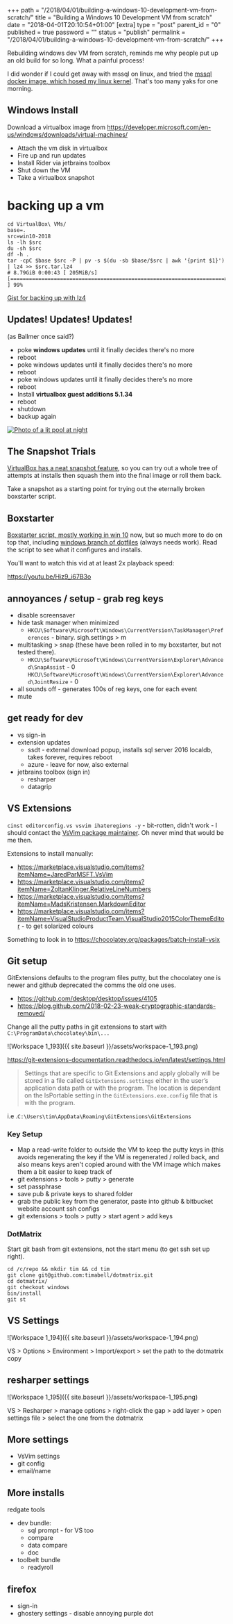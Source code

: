 +++
path = "/2018/04/01/building-a-windows-10-development-vm-from-scratch/"
title = "Building a Windows 10 Development VM from scratch"
date = "2018-04-01T20:10:54+01:00"
[extra]
type = "post"
parent_id = "0"
published = true
password = ""
status = "publish"
permalink = "/2018/04/01/building-a-windows-10-development-vm-from-scratch/"
+++

Rebuilding windows dev VM from scratch, reminds me why people put up an old build for so long. What a painful process!

I did wonder if I could get away with mssql on linux, and tried the [mssql docker image, which hosed my linux kernel](https://github.com/Microsoft/mssql-docker/issues/284). That's too many yaks for one morning.

## Windows Install

Download a virtualbox image from <https://developer.microsoft.com/en-us/windows/downloads/virtual-machines/>

- Attach the vm disk in virtualbox
- Fire up and run updates
- Install Rider via jetbrains toolbox
- Shut down the VM
- Take a virtualbox snapshot

# backing up a vm  
```
cd VirtualBox\ VMs/  
base=.  
src=win10-2018  
ls -lh $src  
du -sh $src  
df -h .  
tar -cpC $base $src -P | pv -s $(du -sb $base/$src | awk '{print $1}') | lz4 >> $src.tar.lz4  
# 8.79GiB 0:00:43 [ 205MiB/s] [=====================================================================> ] 99%  
```

[Gist for backing up with lz4](https://gist.github.com/timabell/68d112d66623d9a4a3643c86a93debee#file-backup-sh-L21)

## Updates! Updates! Updates!

(as Ballmer once said?)

*   poke **windows updates** until it finally decides there's no more
*   reboot
*   poke windows updates until it finally decides there's no more
*   reboot
*   poke windows updates until it finally decides there's no more
*   reboot
*   Install **virtualbox guest additions 5.1.34**
*   reboot
*   shutdown
*   backup again

<div class="flickr-pic">
<a href="https://www.flickr.com/photos/tim_abell/38944561440/"
target="_blank"><img
src="https://live.staticflickr.com/4798/38944561440_829d76ac80.jpg"
style="max-height: 375px" alt="Photo of a lit pool at night"></a>
</div>

## The Snapshot Trials

[VirtualBox has a neat snapshot feature](https://www.howtogeek.com/150258/how-to-save-time-by-using-snapshots-in-virtualbox/), so you can try out a whole tree of attempts at installs then squash them into the final image or roll them back.

Take a snapshot as a starting point for trying out the eternally broken boxstarter script.

## Boxstarter

[Boxstarter script, mostly working in win 10](https://gist.github.com/timabell/608fb680bfc920f372ac) now, but so much more to do on top that, including [windows branch of dotfiles](https://github.com/timabell/dotmatrix/tree/windows) (always needs work). Read the script to see what it configures and installs.

You'll want to watch this vid at at least 2x playback speed:

<https://youtu.be/Hiz9_i67B3o>

## annoyances / setup - grab reg keys

*   disable screensaver
*   hide task manager when minimized
    *   `HKCU\Software\Microsoft\Windows\CurrentVersion\TaskManager\Preferences` - binary. sigh.settings > m
*   multitasking > snap (these have been rolled in to my boxstarter, but not tested there).
    *   `HKCU\Software\Microsoft\Windows\CurrentVersion\Explorer\Advanced\SnapAssist` - 0  
        `HKCU\Software\Microsoft\Windows\CurrentVersion\Explorer\Advanced\JointResize` - 0
*   all sounds off - generates 100s of reg keys, one for each event
*   mute

## get ready for dev

*   vs sign-in
*   extension updates
    *   ssdt - external download popup, installs sql server 2016 localdb, takes forever, requires reboot
    *   azure - leave for now, also external
*   jetbrains toolbox (sign in)
    *   resharper
    *   datagrip

## VS Extensions

`cinst editorconfig.vs vsvim ihateregions -y` - bit-rotten, didn't work - I should contact the [VsVim package maintainer](https://chocolatey.org/packages/vsvim). Oh never mind that would be me then.

Extensions to install manually:

*   <https://marketplace.visualstudio.com/items?itemName=JaredParMSFT.VsVim>
*   <https://marketplace.visualstudio.com/items?itemName=ZoltanKlinger.RelativeLineNumbers>
*   <https://marketplace.visualstudio.com/items?itemName=MadsKristensen.MarkdownEditor>
*   <https://marketplace.visualstudio.com/items?itemName=VisualStudioProductTeam.VisualStudio2015ColorThemeEditor> - to get solarized colours

Something to look in to <https://chocolatey.org/packages/batch-install-vsix>

## Git setup

GitExtensions defaults to the program files putty, but the chocolatey one is newer and github deprecated the comms the old one uses.

*   <https://github.com/desktop/desktop/issues/4105>
*   <https://blog.github.com/2018-02-23-weak-cryptographic-standards-removed/>

Change all the putty paths in git extensions to start with `C:\ProgramData\chocolatey\bin\...`

![Workspace 1_193]({{ site.baseurl }}/assets/workspace-1_193.png)

<https://git-extensions-documentation.readthedocs.io/en/latest/settings.html>

> Settings that are specific to Git Extensions and apply globally will be stored in a file called `GitExtensions.settings` either in the user’s application data path or with the program. The location is dependant on the IsPortable setting in the `GitExtensions.exe.config` file that is with the program.

i.e .`C:\Users\tim\AppData\Roaming\GitExtensions\GitExtensions`

### Key Setup

*   Map a read-write folder to outside the VM to keep the putty keys in (this avoids regenerating the key if the VM is regenerated / rolled back, and also means keys aren't copied around with the VM image which makes them a bit easier to keep track of
*   git extensions > tools > putty > generate
*   set passphrase
*   save pub & private keys to shared folder
*   grab the public key from the generator, paste into github & bitbucket website account ssh configs
*   git extensions > tools > putty > start agent > add keys

### DotMatrix

Start git bash from git extensions, not the start menu (to get ssh set up right).

```
cd /c/repo && mkdir tim && cd tim  
git clone git@github.com:timabell/dotmatrix.git  
cd dotmatrix/  
git checkout windows  
bin/install  
git st  
```

## VS Settings

![Workspace 1_194]({{ site.baseurl }}/assets/workspace-1_194.png)

VS > Options > Environment > Import/export > set the path to the dotmatrix copy

## resharper settings

![Workspace 1_195]({{ site.baseurl }}/assets/workspace-1_195.png)

VS > Resharper > manage options > right-click the gap > add layer > open settings file > select the one from the dotmatrix

## More settings

*   VsVim settings
*   git config
*   email/name

## More installs

redgate tools

*   dev bundle:
    *   sql prompt - for VS too
    *   compare
    *   data compare
    *   doc
*   toolbelt bundle
    *   readyroll

## firefox

*   sign-in
*   ghostery settings - disable annoying purple dot
